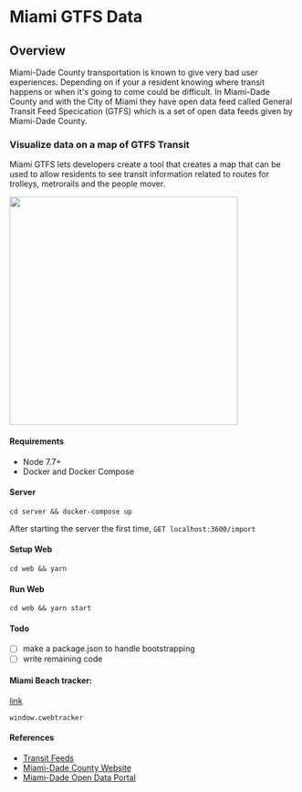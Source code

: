 # Miami GTFS Data

## Overview

Miami-Dade County transportation is known to give very bad user experiences. Depending on if your a resident knowing where transit happens or when it's going to come could be difficult. In Miami-Dade County and with the City of Miami they have open data feed called General Transit Feed Specication (GTFS) which is a set of open data feeds given by Miami-Dade County. 

### Visualize data on a map of GTFS Transit

Miami GTFS lets developers create a tool that creates a map that can be used to allow residents to see transit information related to routes for trolleys, metrorails and the people mover. 

<img src='https://i.imgur.com/fkMtPMD.jpg' height='400px' />

#### Requirements

* Node 7.7+
* Docker and Docker Compose

#### Server

`cd server && docker-compose up`

After starting the server the first time, `GET localhost:3600/import`

#### Setup Web

`cd web && yarn`

#### Run Web

`cd web && yarn start`

#### Todo

* [ ] make a package.json to handle bootstrapping
* [ ] write remaining code

#### Miami Beach tracker:

[link](https://publictransportation.tsomobile.com/webtracker/webtracker.htm?labels=false&tkn=825894C5-2B5F-402D-A055-88F2297AF99A&lan=en)

`window.cwebtracker`

#### References

* [Transit Feeds](https://transitfeeds.com/p/miami-dade-county-transit/48)
* [Miami-Dade County Website](https://www8.miamidade.gov/global/transportation/open-data-feeds.page)
* [Miami-Dade Open Data Portal](https://gis-mdc.opendata.arcgis.com/datasets/ba2e2044d5894e44a8c5fa69b04377d5)
